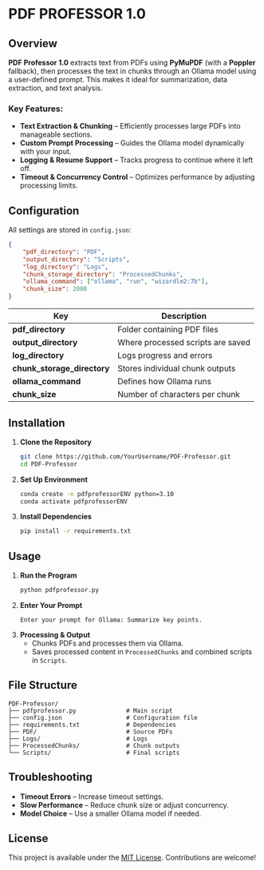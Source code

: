 # PDF PROFESSOR 1.0

## Overview

**PDF Professor 1.0** extracts text from PDFs using **PyMuPDF** (with a **Poppler** fallback), then processes the text in chunks through an Ollama model using a user-defined prompt. This makes it ideal for summarization, data extraction, and text analysis.

### Key Features:
- **Text Extraction & Chunking** – Efficiently processes large PDFs into manageable sections.
- **Custom Prompt Processing** – Guides the Ollama model dynamically with your input.
- **Logging & Resume Support** – Tracks progress to continue where it left off.
- **Timeout & Concurrency Control** – Optimizes performance by adjusting processing limits.

## Configuration

All settings are stored in `config.json`:

```json
{
    "pdf_directory": "PDF",
    "output_directory": "Scripts",
    "log_directory": "Logs",
    "chunk_storage_directory": "ProcessedChunks",
    "ollama_command": ["ollama", "run", "wizardlm2:7b"],
    "chunk_size": 2000
}
```

| Key                         | Description                                     |
|-----------------------------|-------------------------------------------------|
| **pdf_directory**           | Folder containing PDF files                     |
| **output_directory**        | Where processed scripts are saved               |
| **log_directory**           | Logs progress and errors                        |
| **chunk_storage_directory** | Stores individual chunk outputs                 |
| **ollama_command**          | Defines how Ollama runs                         |
| **chunk_size**              | Number of characters per chunk                  |

## Installation

1. **Clone the Repository**
   ```bash
   git clone https://github.com/YourUsername/PDF-Professor.git
   cd PDF-Professor
   ```
2. **Set Up Environment**
   ```bash
   conda create -n pdfprofessorENV python=3.10
   conda activate pdfprofessorENV
   ```
3. **Install Dependencies**
   ```bash
   pip install -r requirements.txt
   ```

## Usage

1. **Run the Program**
   ```bash
   python pdfprofessor.py
   ```
2. **Enter Your Prompt**
   ```
   Enter your prompt for Ollama: Summarize key points.
   ```
3. **Processing & Output**
   - Chunks PDFs and processes them via Ollama.
   - Saves processed content in `ProcessedChunks` and combined scripts in `Scripts`.

## File Structure

```plaintext
PDF-Professor/
├── pdfprofessor.py              # Main script
├── config.json                  # Configuration file
├── requirements.txt             # Dependencies
├── PDF/                         # Source PDFs
├── Logs/                        # Logs
├── ProcessedChunks/             # Chunk outputs
└── Scripts/                     # Final scripts
```

## Troubleshooting

- **Timeout Errors** – Increase timeout settings.
- **Slow Performance** – Reduce chunk size or adjust concurrency.
- **Model Choice** – Use a smaller Ollama model if needed.

## License

This project is available under the [MIT License](LICENSE). Contributions are welcome!

